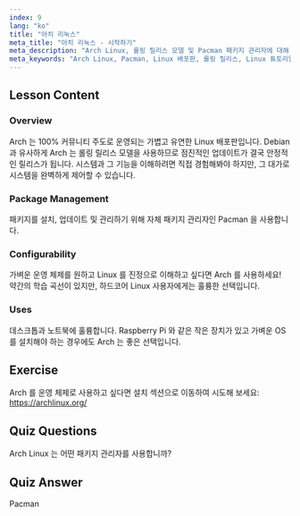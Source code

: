 ```yaml
---
index: 9
lang: "ko"
title: "아치 리눅스"
meta_title: "아치 리눅스 - 시작하기"
meta_description: "Arch Linux, 롤링 릴리스 모델 및 Pacman 패키지 관리자에 대해 알아보세요. Arch 가 초보자와 제어를 원하는 고급 사용자에게 왜 훌륭한지 이해하세요."
meta_keywords: "Arch Linux, Pacman, Linux 배포판, 롤링 릴리스, Linux 튜토리얼, 초보자 가이드, 경량 OS"
---
```


## Lesson Content

### Overview

Arch 는 100% 커뮤니티 주도로 운영되는 가볍고 유연한 Linux 배포판입니다. Debian 과 유사하게 Arch 는 롤링 릴리스 모델을 사용하므로 점진적인 업데이트가 결국 안정적인 릴리스가 됩니다. 시스템과 그 기능을 이해하려면 직접 경험해봐야 하지만, 그 대가로 시스템을 완벽하게 제어할 수 있습니다.

### Package Management

패키지를 설치, 업데이트 및 관리하기 위해 자체 패키지 관리자인 Pacman 을 사용합니다.

### Configurability

가벼운 운영 체제를 원하고 Linux 를 진정으로 이해하고 싶다면 Arch 를 사용하세요! 약간의 학습 곡선이 있지만, 하드코어 Linux 사용자에게는 훌륭한 선택입니다.

### Uses

데스크톱과 노트북에 훌륭합니다. Raspberry Pi 와 같은 작은 장치가 있고 가벼운 OS 를 설치해야 하는 경우에도 Arch 는 좋은 선택입니다.

## Exercise

Arch 를 운영 체제로 사용하고 싶다면 설치 섹션으로 이동하여 시도해 보세요: <https://archlinux.org/>

## Quiz Questions

Arch Linux 는 어떤 패키지 관리자를 사용합니까?

## Quiz Answer

Pacman
